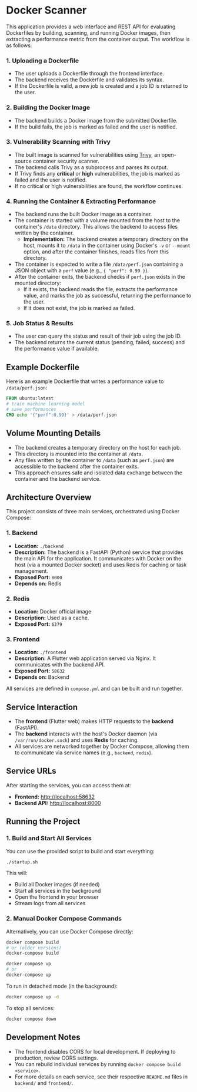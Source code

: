 # Docker Scanner

This application provides a web interface and REST API for evaluating Dockerfiles by building, scanning, and running Docker images, then extracting a performance metric from the container output. The workflow is as follows:

### 1. Uploading a Dockerfile
- The user uploads a Dockerfile through the frontend interface.
- The backend receives the Dockerfile and validates its syntax.
- If the Dockerfile is valid, a new job is created and a job ID is returned to the user.

### 2. Building the Docker Image
- The backend builds a Docker image from the submitted Dockerfile.
- If the build fails, the job is marked as failed and the user is notified.

### 3. Vulnerability Scanning with Trivy
- The built image is scanned for vulnerabilities using [Trivy](https://github.com/aquasecurity/trivy), an open-source container security scanner.
- The backend calls Trivy as a subprocess and parses its output.
- If Trivy finds any **critical** or **high** vulnerabilities, the job is marked as failed and the user is notified.
- If no critical or high vulnerabilities are found, the workflow continues.

### 4. Running the Container & Extracting Performance
- The backend runs the built Docker image as a container.
- The container is started with a volume mounted from the host to the container's `/data` directory. This allows the backend to access files written by the container.
    - **Implementation:** The backend creates a temporary directory on the host, mounts it to `/data` in the container using Docker's `-v` or `--mount` option, and after the container finishes, reads files from this directory.
- The container is expected to write a file `/data/perf.json` containing a JSON object with a `perf` value (e.g., `{ "perf": 0.99 }`).
- After the container exits, the backend checks if `perf.json` exists in the mounted directory:
    - If it exists, the backend reads the file, extracts the performance value, and marks the job as successful, returning the performance to the user.
    - If it does not exist, the job is marked as failed.

### 5. Job Status & Results
- The user can query the status and result of their job using the job ID.
- The backend returns the current status (pending, failed, success) and the performance value if available.

## Example Dockerfile
Here is an example Dockerfile that writes a performance value to `/data/perf.json`:

```Dockerfile
FROM ubuntu:latest
# train machine learning model
# save performances
CMD echo '{"perf":0.99}' > /data/perf.json
```

## Volume Mounting Details
- The backend creates a temporary directory on the host for each job.
- This directory is mounted into the container at `/data`.
- Any files written by the container to `/data` (such as `perf.json`) are accessible to the backend after the container exits.
- This approach ensures safe and isolated data exchange between the container and the backend service.

## Architecture Overview

This project consists of three main services, orchestrated using Docker Compose:

### 1. Backend
- **Location:** `./backend`
- **Description:** The backend is a FastAPI (Python) service that provides the main API for the application. It communicates with Docker on the host (via a mounted Docker socket) and uses Redis for caching or task management.
- **Exposed Port:** `8000`
- **Depends on:** Redis

### 2. Redis
- **Location:** Docker official image
- **Description:** Used as a cache.
- **Exposed Port:** `6379`

### 3. Frontend
- **Location:** `./frontend`
- **Description:** A Flutter web application served via Nginx. It communicates with the backend API.
- **Exposed Port:** `58632`
- **Depends on:** Backend

All services are defined in `compose.yml` and can be built and run together.

## Service Interaction
- The **frontend** (Flutter web) makes HTTP requests to the **backend** (FastAPI).
- The **backend** interacts with the host's Docker daemon (via `/var/run/docker.sock`) and uses **Redis** for caching.
- All services are networked together by Docker Compose, allowing them to communicate via service names (e.g., `backend`, `redis`).

## Service URLs
After starting the services, you can access them at:

- **Frontend:** [http://localhost:58632](http://localhost:58632)
- **Backend API:** [http://localhost:8000](http://localhost:8000)

## Running the Project

### 1. Build and Start All Services

You can use the provided script to build and start everything:

```bash
./startup.sh
```

This will:
- Build all Docker images (if needed)
- Start all services in the background
- Open the frontend in your browser
- Stream logs from all services

### 2. Manual Docker Compose Commands

Alternatively, you can use Docker Compose directly:

```bash
docker compose build
# or (older versions)
docker-compose build

docker compose up
# or
docker-compose up
```

To run in detached mode (in the background):

```bash
docker compose up -d
```

To stop all services:

```bash
docker compose down
```

## Development Notes
- The frontend disables CORS for local development. If deploying to production, review CORS settings.
- You can rebuild individual services by running `docker compose build <service>`.
- For more details on each service, see their respective `README.md` files in `backend/` and `frontend/`.
